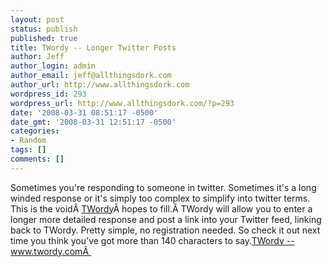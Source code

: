 ```yaml
---
layout: post
status: publish
published: true
title: TWordy -- Longer Twitter Posts
author: Jeff
author_login: admin
author_email: jeff@allthingsdork.com
author_url: http://www.allthingsdork.com
wordpress_id: 293
wordpress_url: http://www.allthingsdork.com/?p=293
date: '2008-03-31 08:51:17 -0500'
date_gmt: '2008-03-31 12:51:17 -0500'
categories:
- Random
tags: []
comments: []
---
```

<p>Sometimes you're responding to someone in twitter. Sometimes it's a long winded response or it's simply too complex to simplify into twitter terms. This is the void&Acirc;&nbsp;<a href="http://www.twordy.com" target="_blank">TWordy</a>&Acirc;&nbsp;hopes to fill.&Acirc;&nbsp;TWordy will allow you to enter a longer more detailed response and post a link into your Twitter feed, linking back to TWordy. Pretty simple, no registration needed. So check it out next time you think you've got more than 140 characters to say.<a href="http://www.twordy.com" target="_blank">TWordy -- www.twordy.com&Acirc;&nbsp;</a></p>
